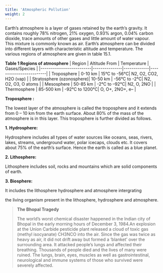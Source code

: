 ```yaml
---
title: 'Atmospheric Pollution'
weight: 2
---
```



Earth’s atmosphere is a layer of gases retained by the earth’s gravity. It contains roughly  78%  nitrogen,  21%  oxygen,
0.93% argon, 0.04% carbon dioxide, trace amounts of other gases and little amount of water vapour. This mixture is commonly known as air.
Earth’s atmosphere can be divided into different layers with characteristic altitude and temperature. The various regions of atmosphere are given in table 15.1.

**Table 1 Regions of atmosphere**
| Region                   | Altitude From | Temperature | Gases/Species           |
|--------------------------|---------------|-------------|-------------------------|
| Troposphere              | 0-10 km       | 15°C to -56°C| N2, O2, CO2, H2O (vap)  |
| Stratosphere (ozonosphere)| 10-50 km      | -56°C to -2°C| N2, O2, O3, O atoms     |
| Mesosphere               | 50-85 km      | -2°C to –92°C| N2, O, 2NO              |
| Thermosphere             | 85-500 km     | -92°C to 1200°C| O, O+, 2NO+, e–         |
 

**Troposphere :**

The lowest layer of the atmosphere is called the troposphere and it extends from 0 – 10 km from the earth surface. About 80% of the mass of the atmosphere is in this layer. This troposphere is further divided as follows.

**1. Hydrosphere:**

Hydrosphere includes all types of water sources like oceans, seas, rivers, lakes, streams, underground water, polar icecaps, clouds etc. It covers about 75% of the earth’s surface. Hence the earth is called as a blue planet.

**2. Lithosphere:**

Lithosphere includes soil, rocks and mountains which are solid components of earth.

**3. Biosphere:**

It includes the lithosphere hydrosphere and atmosphere intergrating  

the living organism present in the lithosphere, hydrosphere and atmosphere.

>**The Bhopal Tragedy**
>
>The world’s worst chemical disaster happened in the Indian city of Bhopal in the early morning hours of December 3, 1984.An explosion at the Union Carbide pesticide plant released a cloud of toxic gas (methyl isocyanate) CH3NCO into the air. Since the gas was twice as heavy as air, it did not drift away but formed a ‘blanket’ over the surrounding area. It attacked people’s lungs and affected their breathing. Thousands of people died and the lives of many were ruined. The lungs, brain, eyes, muscles as well as gastrointestinal, neurological and immune systems of those who survived were severely affected.
